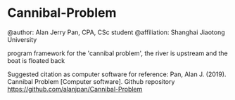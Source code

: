 # Cannibal-Problem

@author: Alan Jerry Pan, CPA, CSc student
@affiliation: Shanghai Jiaotong University

program framework for the 'cannibal problem', the river is upstream and the boat is floated back

Suggested citation as computer software for reference:
Pan, Alan J. (2019). Cannibal Problem [Computer software]. Github repository <https://github.com/alanjpan/Cannibal-Problem>
